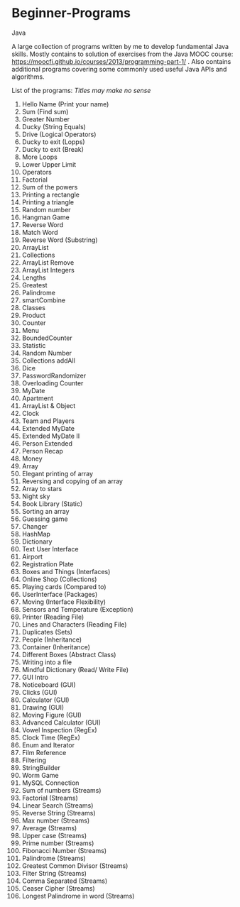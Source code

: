 # Beginner-Programs
Java

A large collection of programs written by me to develop fundamental Java skills.
Mostly contains to solution of exercises from the Java MOOC course: https://moocfi.github.io/courses/2013/programming-part-1/ .
Also contains additional programs covering some commonly used useful Java APIs and algorithms.

List of the programs: *Titles may make no sense*
1. Hello Name (Print your name)
2. Sum (Find sum)
3. Greater Number
4. Ducky (String Equals)
5. Drive (Logical Operators)
6. Ducky to exit (Lopps)
7. Ducky to exit (Break)
8. More Loops
9. Lower Upper Limit
10. Operators
11. Factorial
12. Sum of the powers
13. Printing a rectangle
14. Printing a triangle
15. Random number
16. Hangman Game
17. Reverse Word
18. Match Word
19. Reverse Word (Substring)
20. ArrayList
21. Collections
22. ArrayList Remove
23. ArrayList Integers
24. Lengths
25. Greatest
26. Palindrome
27. smartCombine
28. Classes
29. Product
30. Counter
31. Menu
32. BoundedCounter
33. Statistic
34. Random Number
35. Collections addAll
36. Dice
37. PasswordRandomizer
38. Overloading Counter
39. MyDate
40. Apartment
41. ArrayList & Object
42. Clock
43. Team and Players
44. Extended MyDate
45. Extended MyDate II
46. Person Extended
47. Person Recap
48. Money
49. Array
50. Elegant printing of array
51. Reversing and copying of an array
52. Array to stars
53. Night sky
54. Book Library (Static)
55. Sorting an array
56. Guessing game
57. Changer
58. HashMap
59. Dictionary
60. Text User Interface
61. Airport
62. Registration Plate
63. Boxes and Things (Interfaces)
64. Online Shop (Collections)
65. Playing cards (Compared to)
66. UserInterface (Packages)
67. Moving (Interface Flexibility)
68. Sensors and Temperature (Exception)
69. Printer (Reading File)
70. Lines and Characters (Reading File)
71. Duplicates (Sets)
72. People (Inheritance)
73. Container (Inheritance)
74. Different Boxes (Abstract Class)
75. Writing into a file
76. Mindful Dictionary (Read/ Write File)
77. GUI Intro
78. Noticeboard (GUI)
79. Clicks (GUI)
80. Calculator (GUI)
81. Drawing (GUI)
82. Moving Figure (GUI)
83. Advanced Calculator (GUI)
84. Vowel Inspection (RegEx)
85. Clock Time (RegEx)
86. Enum and Iterator
87. Film Reference
88. Filtering
89. StringBuilder
90. Worm Game
91. MySQL Connection
92. Sum of numbers (Streams)
93. Factorial (Streams)
94. Linear Search (Streams)
95. Reverse String (Streams)
96. Max number (Streams)
97. Average (Streams)
98. Upper case (Streams)
99. Prime number (Streams)
100. Fibonacci Number (Streams)
101. Palindrome (Streams)
102. Greatest Common Divisor (Streams)
103. Filter String (Streams)
104. Comma Separated (Streams)
105. Ceaser Cipher (Streams)
106. Longest Palindrome in word (Streams)
